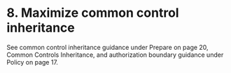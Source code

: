 # 8. Maximize common control inheritance

See common control inheritance guidance under Prepare on page 20, Common Controls Inheritance, and authorization boundary guidance under Policy on page 17.
